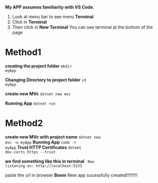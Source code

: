 **My APP assumes familiarity with VS Code.**
1. Look at menu bar to see menu **Terminal**
2. Click in **Terminal**
3. Then click in **New Terminal**
You can see terminal at the buttom of the page
# Method1
**creating the project folder**
<code>mkdir myApp</code>

**Changing Directory to project folder**
<code>cd myApp</code>

**create new MVc**
<code>dotnet new mvc</code>

**Running App**
<code>dotnet run</code>
# Method2
**create new MVc with project name**
<code>dotnet new mvc -o myApp</code>
**Running App**
<code>code -r myApp</code>
**Trust HTTP Certificates**
<code>dotnet dev-certs https --trust</code>

**we find something like this in terminal**
<code> Now listening on: http://localhost:5153</code>

paste the url in browser
**Boom** New app sucessfully created!!!!!!!!!

